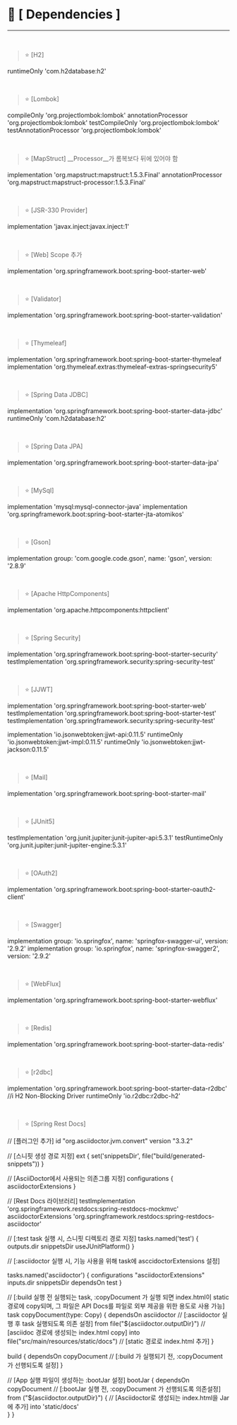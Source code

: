 # 📌 [ Dependencies ]
***
<br>

> ⭐ [H2]

runtimeOnly 'com.h2database:h2'

<br>

> ⭐ [Lombok]

compileOnly 'org.projectlombok:lombok'
annotationProcessor 'org.projectlombok:lombok'
testCompileOnly 'org.projectlombok:lombok'
testAnnotationProcessor 'org.projectlombok:lombok'

<br>

> ⭐ [MapStruct]  __Processor__가 롬복보다 뒤에 있어야 함

implementation 'org.mapstruct:mapstruct:1.5.3.Final'
annotationProcessor 'org.mapstruct:mapstruct-processor:1.5.3.Final'

<br>

> ⭐ [JSR-330 Provider]

implementation 'javax.inject:javax.inject:1'

<br>

> ⭐ [Web] Scope 추가

implementation 'org.springframework.boot:spring-boot-starter-web'

<br>

> ⭐ [Validator]

implementation 'org.springframework.boot:spring-boot-starter-validation'

<br>

> ⭐ [Thymeleaf]

implementation 'org.springframework.boot:spring-boot-starter-thymeleaf
implementation 'org.thymeleaf.extras:thymeleaf-extras-springsecurity5'

<br>

> ⭐ [Spring Data JDBC]

implementation 'org.springframework.boot:spring-boot-starter-data-jdbc'
runtimeOnly 'com.h2database:h2'

<br>

> ⭐ [Spring Data JPA]

implementation 'org.springframework.boot:spring-boot-starter-data-jpa'

<br>

> ⭐ [MySql]

implementation 'mysql:mysql-connector-java'
implementation 'org.springframework.boot:spring-boot-starter-jta-atomikos'

<br>

> ⭐ [Gson]

implementation group: 'com.google.code.gson', name: 'gson', version: '2.8.9'

<br>

> ⭐ [Apache HttpComponents]

implementation 'org.apache.httpcomponents:httpclient'

<br>

> ⭐ [Spring Security]

implementation 'org.springframework.boot:spring-boot-starter-security'
testImplementation 'org.springframework.security:spring-security-test'

<br>

> ⭐ [JJWT]

implementation 'org.springframework.boot:spring-boot-starter-web'
testImplementation 'org.springframework.boot:spring-boot-starter-test'
testImplementation 'org.springframework.security:spring-security-test'

implementation 'io.jsonwebtoken:jjwt-api:0.11.5'
runtimeOnly 'io.jsonwebtoken:jjwt-impl:0.11.5'
runtimeOnly	'io.jsonwebtoken:jjwt-jackson:0.11.5'

<br>

> ⭐ [Mail]

implementation 'org.springframework.boot:spring-boot-starter-mail'

<br>

> ⭐ [JUnit5]

testImplementation 'org.junit.jupiter:junit-jupiter-api:5.3.1'
testRuntimeOnly 'org.junit.jupiter:junit-jupiter-engine:5.3.1'

<br>

> ⭐ [OAuth2]

implementation 'org.springframework.boot:spring-boot-starter-oauth2-client'

<br>

> ⭐ [Swagger]

implementation group: 'io.springfox', name: 'springfox-swagger-ui', version: '2.9.2'
implementation group: 'io.springfox', name: 'springfox-swagger2', version: '2.9.2'

<br>

> ⭐ [WebFlux]

implementation 'org.springframework.boot:spring-boot-starter-webflux'

<br>

> ⭐ [Redis]

implementation 'org.springframework.boot:spring-boot-starter-data-redis'

<br>

> ⭐ [r2dbc]

implementation 'org.springframework.boot:spring-boot-starter-data-r2dbc'
//i H2 Non-Blocking Driver
runtimeOnly 'io.r2dbc:r2dbc-h2'

<br>

> ⭐ [Spring Rest Docs]

// [플러그인 추가]
id "org.asciidoctor.jvm.convert" version "3.3.2"

// [스니핏 생성 경로 지정]
ext {
set('snippetsDir', file("build/generated-snippets"))
}

// [AsciiDoctor에서 사용되는 의존그룹 지정]
configurations {
asciidoctorExtensions
}

// [Rest Docs 라이브러리]
testImplementation 'org.springframework.restdocs:spring-restdocs-mockmvc'  
asciidoctorExtensions 'org.springframework.restdocs:spring-restdocs-asciidoctor'

// [:test task 실행 시, 스니핏 디렉토리 경로 지정]
tasks.named('test') {
outputs.dir snippetsDir
useJUnitPlatform()
}

// [:asciidoctor 실행 시, 기능 사용을 위해 task에 asccidoctorExtensions 설정]

tasks.named('asciidoctor') {
configurations "asciidoctorExtensions"
inputs.dir snippetsDir
dependsOn test
}

// [:build 실행 전 실행되는 task,  :copyDocument 가 실행 되면 index.html이 static 경로에 copy되며,
그 파일은 API Docs를 파일로 외부 제공을 위한 용도로 사용 가능]
task copyDocument(type: Copy) {
dependsOn asciidoctor            // [:asciidoctor 실행 후 task 실행되도록 의존 설정]
from file("${asciidoctor.outputDir}")   // [asciidoc 경로에 생성되는 index.html copy]
into file("src/main/resources/static/docs")   // [static 경로로 index.html 추가]
}

build {
dependsOn copyDocument  // [:build 가 실행되기 전, :copyDocument 가 선행되도록 설정]
}

// [App 실행 파일이 생성하는 :bootJar 설정]
bootJar {
dependsOn copyDocument    // [:bootJar 실행 전, :copyDocument 가 선행되도록 의존설정]
from ("${asciidoctor.outputDir}") {  // [Asciidoctor로 생성되는 index.html을 Jar에 추가]
into 'static/docs'    
}
}
